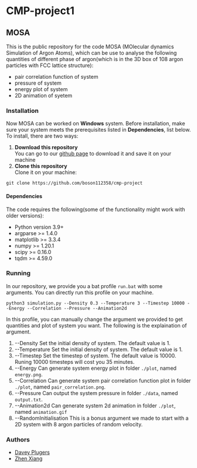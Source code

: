 # CMP-project1
## MOSA
This is the public repository for the code MOSA (MOlecular dynamics Simulation of Argon Atoms), which can be use to analyse the following quantities of different phase of argon(which is in the 3D box of 108 argon particles with FCC lattice structure):
- pair correlation function of system
- pressure of system 
- energy plot of system
- 2D animation of syetem
### Installation
Now MOSA can be worked on **Windows** system. Before installation, make sure your system meets the prerequisites listed in **Dependencies**, list below.
<br/>To install, there are two ways:
1. **Download this repository**
<br/>You can go to our [github page](https://github.com/boson112358/cmp-project) to download it and save it on your machine
2. **Clone this repository**
<br/>Clone it on your machine:
```
git clone https://github.com/boson112358/cmp-project
```
#### Dependencies
The code requires the following(some of the functionality might work with older versions):
- Python version 3.9+
- argparse >= 1.4.0
- matplotlib >= 3.3.4
- numpy >= 1.20.1
- scipy >= 0.16.0
- tqdm >= 4.59.0
### Running
In our repository, we provide you a bat profile `run.bat` with some arguments. You can directly run this profile on your machine.
```
python3 simulation.py --Density 0.3 --Temperature 3 --Timestep 10000 --Energy --Correlation --Pressure --Animation2d
```
In this profile, you can manually change the argument we provided to get quantities and plot of system you want. The following is the explaination of argument.
1. --Density
Set the initial density of system. The default value is 1.
2. --Temperature
Set the initial density of system. The default value is 1.
3. --Timestep
Set the timestep of system. The default value is 10000. Runing 10000 timesteps will cost you 35 minutes.
4. --Energy
Can generate system energy plot in folder `./plot`, named `energy.png`.
5. --Correlation
Can generate system pair correlation function plot in folder `./plot`, named `pair_correlation.png`.
6. --Pressure
Can output the system pressure in folder `./data`, named `output.txt`.
7. --Animation2d
Can generate system 2d animation in folder `./plot`, named `animation.gif`
8. --RandomInitialisation
This is a bonus argument we made to start with a 2D system with 8 argon particles of random velocity.
### Authors
- [Davey Plugers](https://github.com/DaveyPlugers)
- [Zhen Xiang](https://github.com/boson112358)

